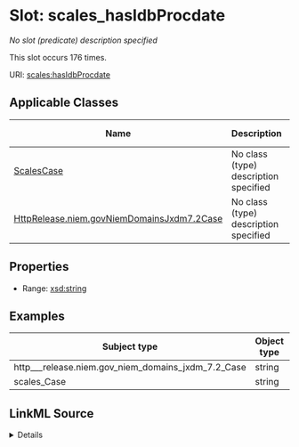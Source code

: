 

# Slot: scales_hasIdbProcdate


_No slot (predicate) description specified_






This slot occurs 176 times.


URI: [scales:hasIdbProcdate](http://schemas.scales-okn.org/rdf/scales#hasIdbProcdate)



<!-- no inheritance hierarchy -->





## Applicable Classes

| Name | Description | Modifies Slot |
| --- | --- | --- |
| [ScalesCase](../classes/ScalesCase.md) | No class (type) description specified |  yes  |
| [HttpRelease.niem.govNiemDomainsJxdm7.2Case](../classes/HttpRelease.niem.govNiemDomainsJxdm7.2Case.md) | No class (type) description specified |  yes  |







## Properties

* Range: [xsd:string](http://www.w3.org/2001/XMLSchema#string)






## Examples

| Subject type | Object type | Example subject | Example object | Occurrences |
| --- | --- | --- | --- | --- |
| http___release.niem.gov_niem_domains_jxdm_7.2_Case | string | scales:/CaseCriminal | 01/03/2017 | 176 |
| scales_Case | string | scales:/CaseCriminal | 01/03/2017 | 176 |




## LinkML Source

<details>

```yaml
name: scales_hasIdbProcdate
annotations:
  count:
    tag: count
    value: 176
description: No slot (predicate) description specified
examples:
- object:
    example_object: 01/03/2017
    example_object_type: string
    example_predicate: scales:hasIdbProcdate
    example_subject: scales:/CaseCriminal
    example_subject_type: http___release.niem.gov_niem_domains_jxdm_7.2_Case
- object:
    example_object: 01/03/2017
    example_object_type: string
    example_predicate: scales:hasIdbProcdate
    example_subject: scales:/CaseCriminal
    example_subject_type: scales_Case
from_schema: scales-kg
rank: 1000
slot_uri: scales:hasIdbProcdate
alias: scales_hasIdbProcdate
domain_of:
- http___release.niem.gov_niem_domains_jxdm_7.2_Case
- scales_Case
range: string

```
</details>